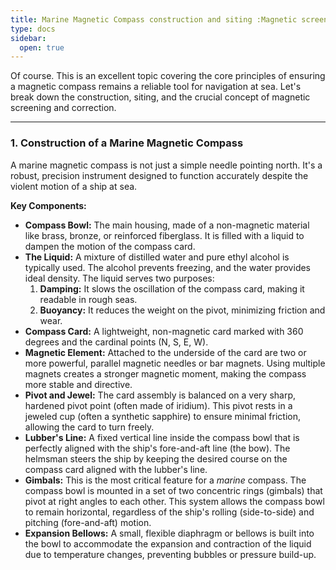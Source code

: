 ```yaml
---
title: Marine Magnetic Compass construction and siting :Magnetic screening;
type: docs
sidebar:
  open: true
---
```


Of course. This is an excellent topic covering the core principles of ensuring a magnetic compass remains a reliable tool for navigation at sea. Let's break down the construction, siting, and the crucial concept of magnetic screening and correction.

---

### 1. Construction of a Marine Magnetic Compass

A marine magnetic compass is not just a simple needle pointing north. It's a robust, precision instrument designed to function accurately despite the violent motion of a ship at sea.

**Key Components:**

*   **Compass Bowl:** The main housing, made of a non-magnetic material like brass, bronze, or reinforced fiberglass. It is filled with a liquid to dampen the motion of the compass card.
*   **The Liquid:** A mixture of distilled water and pure ethyl alcohol is typically used. The alcohol prevents freezing, and the water provides ideal density. The liquid serves two purposes:
    1.  **Damping:** It slows the oscillation of the compass card, making it readable in rough seas.
    2.  **Buoyancy:** It reduces the weight on the pivot, minimizing friction and wear.
*   **Compass Card:** A lightweight, non-magnetic card marked with 360 degrees and the cardinal points (N, S, E, W).
*   **Magnetic Element:** Attached to the underside of the card are two or more powerful, parallel magnetic needles or bar magnets. Using multiple magnets creates a stronger magnetic moment, making the compass more stable and directive.
*   **Pivot and Jewel:** The card assembly is balanced on a very sharp, hardened pivot point (often made of iridium). This pivot rests in a jeweled cup (often a synthetic sapphire) to ensure minimal friction, allowing the card to turn freely.
*   **Lubber's Line:** A fixed vertical line inside the compass bowl that is perfectly aligned with the ship's fore-and-aft line (the bow). The helmsman steers the ship by keeping the desired course on the compass card aligned with the lubber's line.
*   **Gimbals:** This is the most critical feature for a *marine* compass. The compass bowl is mounted in a set of two concentric rings (gimbals) that pivot at right angles to each other. This system allows the compass bowl to remain horizontal, regardless of the ship's rolling (side-to-side) and pitching (fore-and-aft) motion.
*   **Expansion Bellows:** A small, flexible diaphragm or bellows is built into the bowl to accommodate the expansion and contraction of the liquid due to temperature changes, preventing bubbles or pressure build-up.

